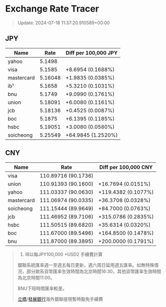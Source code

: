 # Exchange Rate Tracer

> Update: 2024-07-18 11:37:20.910589+00:00

## JPY

| Name       |    Rate | Diff per 100,000 JPY   |
|------------|---------|------------------------|
| yahoo      | 5.1498  |                        |
| visa       | 5.1585  | +8.6954 (0.1688%)      |
| mastercard | 5.16048 | +1.9835 (0.0385%)      |
| ib¹        | 5.1658  | +5.3210 (0.1031%)      |
| bnu        | 5.1749  | +9.0990 (0.1761%)      |
| union      | 5.18091 | +6.0080 (0.1161%)      |
| jcb        | 5.18136 | +0.4525 (0.0087%)      |
| boc        | 5.1875  | +6.1395 (0.1185%)      |
| hsbc       | 5.19051 | +3.0080 (0.0580%)      |
| soicheong  | 5.25549 | +64.9845 (1.2520%)     |

## CNY

| Name       | Rate                | Diff per 100,000 CNY   |
|------------|---------------------|------------------------|
| visa       | 110.89716	(90.1736) |                        |
| union      | 110.91393	(90.1600) | +16.7694 (0.0151%)     |
| yahoo      | 111.03337	(90.0630) | +119.4382 (0.1077%)    |
| mastercard | 111.06974	(90.0335) | +36.3708 (0.0328%)     |
| soicheong  | 111.15444	(89.9649) | +84.7000 (0.0763%)     |
| jcb        | 111.46952	(89.7106) | +315.0786 (0.2835%)    |
| hsbc       | 111.50515	(89.6820) | +35.6314 (0.0320%)     |
| boc        | 111.67000	(89.5496) | +164.8500 (0.1478%)    |
| bnu        | 111.87000	(89.3895) | +200.0000 (0.1791%)    |


> 1. IB以每JPY100,000 +USD2 手續費計算
>
> 銀聯系統匯率週一至週五每日更新，週六周日延用週五匯率。如無特殊情況，部分歐系貨幣匯率生效時間為北京時間16:30，其他貨幣匯率生效時間為北京時間11:00。
>
> BNU下班時間匯率較差。
>
> [立橋](https://www.wlbank.com.mo/uploads/ueditor/file/20181211/1544536513900230.pdf)/[發展銀行](https://www.mdb.com.mo/Service_Charges_20230728.pdf)海外銀聯提現暫時豁免手續費

